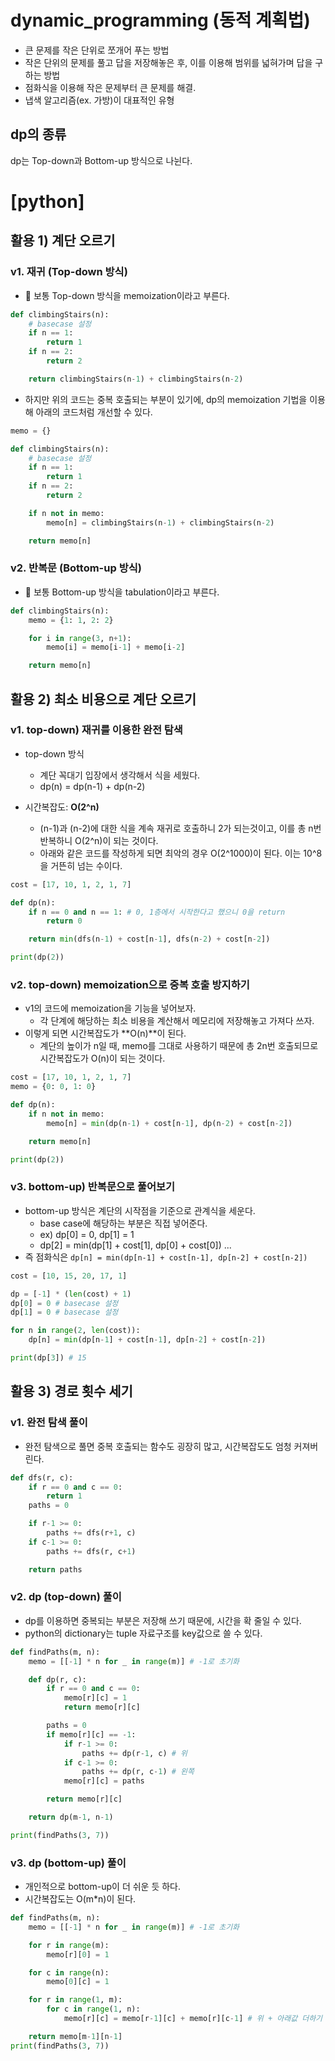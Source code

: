 # dynamic_programming (동적 계획법)

- 큰 문제를 작은 단위로 쪼개어 푸는 방법
- 작은 단위의 문제를 풀고 답을 저장해놓은 후, 이를 이용해 범위를 넓혀가며 답을 구하는 방법
- 점화식을 이용해 작은 문제부터 큰 문제를 해결.
- 냅색 알고리즘(ex. 가방)이 대표적인 유형

## dp의 종류

dp는 Top-down과 Bottom-up 방식으로 나뉜다.

# [python]

## 활용 1) 계단 오르기

### v1. 재귀 (Top-down 방식)

- 🧐 보통 Top-down 방식을 memoization이라고 부른다.

```py
def climbingStairs(n):
    # basecase 설정
    if n == 1:
        return 1
    if n == 2:
        return 2

    return climbingStairs(n-1) + climbingStairs(n-2)
```

- 하지만 위의 코드는 중복 호출되는 부분이 있기에, dp의 memoization 기법을 이용해 아래의 코드처럼 개선할 수 있다.

```py
memo = {}

def climbingStairs(n):
    # basecase 설정
    if n == 1:
        return 1
    if n == 2:
        return 2

    if n not in memo:
        memo[n] = climbingStairs(n-1) + climbingStairs(n-2)

    return memo[n]
```

### v2. 반복문 (Bottom-up 방식)

- 🧐 보통 Bottom-up 방식을 tabulation이라고 부른다.

```py
def climbingStairs(n):
    memo = {1: 1, 2: 2}

    for i in range(3, n+1):
        memo[i] = memo[i-1] + memo[i-2]

    return memo[n]
```

## 활용 2) 최소 비용으로 계단 오르기

### v1. top-down) 재귀를 이용한 완전 탐색

- top-down 방식

  - 계단 꼭대기 입장에서 생각해서 식을 세웠다.
  - dp(n) = dp(n-1) + dp(n-2)

- 시간복잡도: **O(2^n)**
  - (n-1)과 (n-2)에 대한 식을 계속 재귀로 호출하니 2가 되는것이고, 이를 총 n번 반복하니 O(2^n)이 되는 것이다.
  - 아래와 같은 코드를 작성하게 되면 최악의 경우 O(2^1000)이 된다. 이는 10^8을 거뜬히 넘는 수이다.

```py
cost = [17, 10, 1, 2, 1, 7]

def dp(n):
    if n == 0 and n == 1: # 0, 1층에서 시작한다고 했으니 0을 return
        return 0

    return min(dfs(n-1) + cost[n-1], dfs(n-2) + cost[n-2])

print(dp(2))
```

### v2. top-down) memoization으로 중복 호출 방지하기

- v1의 코드에 memoization을 기능을 넣어보자.
  - 각 단계에 해당하는 최소 비용을 계산해서 메모리에 저장해놓고 가져다 쓰자.
- 이렇게 되면 시간복잡도가 **O(n)**이 된다.
  - 계단의 높이가 n일 때, memo를 그대로 사용하기 때문에 총 2n번 호출되므로 시간복잡도가 O(n)이 되는 것이다.

```py
cost = [17, 10, 1, 2, 1, 7]
memo = {0: 0, 1: 0}

def dp(n):
    if n not in memo:
        memo[n] = min(dp(n-1) + cost[n-1], dp(n-2) + cost[n-2])

    return memo[n]

print(dp(2))
```

### v3. bottom-up) 반복문으로 풀어보기

- bottom-up 방식은 계단의 시작점을 기준으로 관계식을 세운다.
  - base case에 해당하는 부분은 직접 넣어준다.
  - ex) dp[0] = 0, dp[1] = 1
  - dp[2] = min(dp[1] + cost[1], dp[0] + cost[0]) ...
- 즉 점화식은 `dp[n] = min(dp[n-1] + cost[n-1], dp[n-2] + cost[n-2])`

```py
cost = [10, 15, 20, 17, 1]

dp = [-1] * (len(cost) + 1)
dp[0] = 0 # basecase 설정
dp[1] = 0 # basecase 설정

for n in range(2, len(cost)):
    dp[n] = min(dp[n-1] + cost[n-1], dp[n-2] + cost[n-2])

print(dp[3]) # 15
```

## 활용 3) 경로 횟수 세기

### v1. 완전 탐색 풀이

- 완전 탐색으로 풀면 중복 호출되는 함수도 굉장히 많고, 시간복잡도도 엄청 커져버린다.

```py
def dfs(r, c):
    if r == 0 and c == 0:
        return 1
    paths = 0

    if r-1 >= 0:
        paths += dfs(r+1, c)
    if c-1 >= 0:
        paths += dfs(r, c+1)

    return paths
```

### v2. dp (top-down) 풀이

- dp를 이용하면 중복되는 부분은 저장해 쓰기 때문에, 시간을 확 줄일 수 있다.
- python의 dictionary는 tuple 자료구조를 key값으로 쓸 수 있다.

```py
def findPaths(m, n):
    memo = [[-1] * n for _ in range(m)] # -1로 초기화

    def dp(r, c):
        if r == 0 and c == 0:
            memo[r][c] = 1
            return memo[r][c]

        paths = 0
        if memo[r][c] == -1:
            if r-1 >= 0:
                paths += dp(r-1, c) # 위
            if c-1 >= 0:
                paths += dp(r, c-1) # 왼쪽
            memo[r][c] = paths

        return memo[r][c]

    return dp(m-1, n-1)

print(findPaths(3, 7))
```

### v3. dp (bottom-up) 풀이

- 개인적으로 bottom-up이 더 쉬운 듯 하다.
- 시간복잡도는 O(m\*n)이 된다.

```py
def findPaths(m, n):
    memo = [[-1] * n for _ in range(m)] # -1로 초기화

    for r in range(m):
        memo[r][0] = 1

    for c in range(n):
        memo[0][c] = 1

    for r in range(1, m):
        for c in range(1, n):
            memo[r][c] = memo[r-1][c] + memo[r][c-1] # 위 + 아래값 더하기

    return memo[m-1][n-1]
print(findPaths(3, 7))
```
